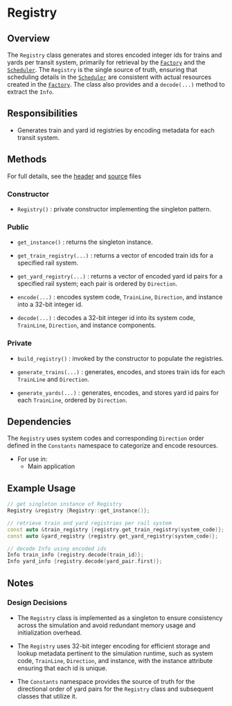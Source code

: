 # Registry

## Overview

The `Registry` class generates and stores encoded integer ids for trains and yards per transit system, primarily for retrieval by the [`Factory`](/docs/system/factory.md) and the [`Scheduler`](/docs/system/scheduler.md). The `Registry` is the single source of truth, ensuring that scheduling details in the [`Scheduler`](/docs/system/scheduler.md) are consistent with actual resources created in the [`Factory`](/docs/system/factory.md). The class also provides and a `decode(...)` method to extract the `Info`.

## Responsibilities

- Generates train and yard id registries by encoding metadata for each transit system.

## Methods

For full details, see the [header](/include/systems/registry.h) and [source](/src/systems/registry.cpp) files

### Constructor

- `Registry()` : private constructor implementing the singleton pattern.

### Public

- `get_instance()` : returns the singleton instance.

- `get_train_registry(...)` : returns a vector of encoded train ids for a specified rail system.

- `get_yard_registry(...)` : returns a vector of encoded yard id pairs for a specified rail system; each pair is ordered by `Direction`.

- `encode(...)` : encodes system code, `TrainLine`, `Direction`, and instance into a 32-bit integer id.

- `decode(...)` : decodes a 32-bit integer id into its system code, `TrainLine`, `Direction`, and instance components.
  

### Private

- `build_registry()` : invoked by the constructor to populate the registries.

- `generate_trains(...)` : generates, encodes, and stores train ids for each `TrainLine` and `Direction`.

- `generate_yards(...)` : generates, encodes, and stores yard id pairs for each `TrainLine`, ordered by `Direction`.

## Dependencies

The `Registry` uses system codes and corresponding `Direction` order defined in the `Constants` namespace to categorize and encode resources.

- For use in:
  - Main application

## Example Usage
```cpp
// get singleton instance of Registry
Registry &registry {Registry::get_instance()};

// retrieve train and yard registries per rail system
const auto &train_registry {registry.get_train_registry(system_code)};
const auto &yard_registry {registry.get_yard_registry(system_code)};

// decode Info using encoded ids
Info train_info {registry.decode(train_id)};
Info yard_info {registry.decode(yard_pair.first)};
```

## Notes

### Design Decisions

- The `Registry` class is implemented as a singleton to ensure consistency across the simulation and avoid redundant memory usage and initialization overhead.

- The `Registry` uses 32-bit integer encoding for efficient storage and lookup metadata pertinent to the simulation runtime, such as system code, `TrainLine`, `Direction`, and instance, with the instance attribute ensuring that each id is unique.

- The `Constants` namespace provides the source of truth for the directional order of yard pairs for the `Registry` class and subsequent classes that utilize it.
